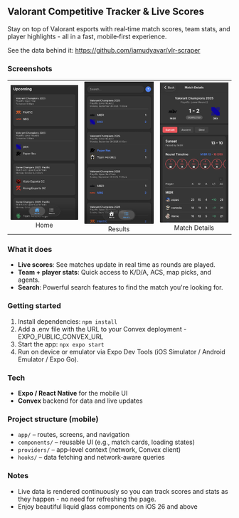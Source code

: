 ## Valorant Competitive Tracker & Live Scores

Stay on top of Valorant esports with real‑time match scores, team stats, and player highlights - all in a fast, mobile‑first experience.

See the data behind it: https://github.com/iamudyavar/vlr-scraper

### Screenshots
<table>
  <tr>
    <td align="center">
      <img src="./assets/screenshots/homepage.jpg" alt="Home" width="260" />
      <div>Home</div>
    </td>
    <td align="center">
      <img src="./assets/screenshots/results.jpg" alt="Results" width="260" />
      <div>Results</div>
    </td>
    <td align="center">
      <img src="./assets/screenshots/matchdetails.png" alt="Match Details" width="260" />
      <div>Match Details</div>
    </td>
  </tr>
  
</table>

### What it does
- **Live scores**: See matches update in real time as rounds are played.
- **Team + player stats**: Quick access to K/D/A, ACS, map picks, and agents.
- **Search**: Powerful search features to find the match you're looking for.

### Getting started
1. Install dependencies: `npm install`
2. Add a .env file with the URL to your Convex deployment - EXPO_PUBLIC_CONVEX_URL
2. Start the app: `npx expo start`
3. Run on device or emulator via Expo Dev Tools (iOS Simulator / Android Emulator / Expo Go).

### Tech
- **Expo / React Native** for the mobile UI
- **Convex** backend for data and live updates

### Project structure (mobile)
- `app/` – routes, screens, and navigation
- `components/` – reusable UI (e.g., match cards, loading states)
- `providers/` – app‑level context (network, Convex client)
- `hooks/` – data fetching and network‑aware queries

### Notes
- Live data is rendered continuously so you can track scores and stats as they happen - no need for refreshing the page.
- Enjoy beautiful liquid glass components on iOS 26 and above
